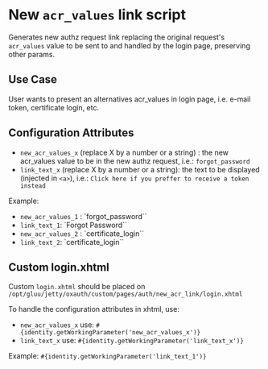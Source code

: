 # New `acr_values` link script
Generates new authz request link replacing the original request's `acr_values` value to be sent to and handled by the login page, preserving other params.

## Use Case
User wants to present an alternatives acr_values in login page, i.e. e-mail token, certificate login, etc.

## Configuration Attributes
- `new_acr_values_x` (replace X by a number or a string) : the new acr_values value to be in the new authz request, i.e.: `forgot_password`
- `link_text_x` (replace X by a number or a string): the text to be displayed (injected in `<a>`), i.e.: `Click here if you preffer to receive a token instead`

Example:
- `new_acr_values_1` : `forgot_password``
- `link_text_1`: `Forgot Password``
- `new_acr_values_2` : `certificate_login``
- `link_text_2`: `certificate_login``

## Custom login.xhtml
Custom `login.xhtml` should be placed on `/opt/gluu/jetty/oxauth/custom/pages/auth/new_acr_link/login.xhtml`

To handle the configuration attributes in xhtml, use:
- `new_acr_values_x` use: `#{identity.getWorkingParameter('new_acr_values_x')}`
- `link_text_x` use: `#{identity.getWorkingParameter('link_text_x')}`

Example: `#{identity.getWorkingParameter('link_text_1')}`
